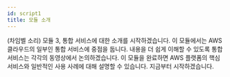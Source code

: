 ```yaml
---
id: script1
title: 모듈 소개
---
```


(차임벨 소리) 모듈 3, 통합 서비스에 대한 소개를 시작하겠습니다. 이 모듈에서는 AWS 클라우드의 일부인 통합 서비스에 중점을 둡니다. 내용을 더 쉽게 이해할 수 있도록 통합 서비스는 각각의 동영상에서 논의하겠습니다. 이 모듈을 완료하면 AWS 플랫폼의 핵심 서비스와 일반적인 사용 사례에 대해 설명할 수 있습니다. 지금부터 시작하겠습니다.
